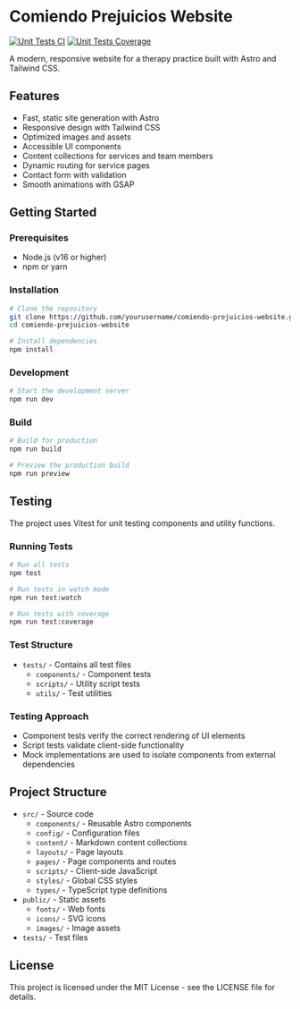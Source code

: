 # Comiendo Prejuicios Website

[![Unit Tests CI](https://github.com/yourusername/comiendo-prejuicios-website/actions/workflows/test.yml/badge.svg)](https://github.com/yourusername/comiendo-prejuicios-website/actions/workflows/test.yml)
[![Unit Tests Coverage](https://github.com/yourusername/comiendo-prejuicios-website/actions/workflows/coverage.yml/badge.svg)](https://github.com/yourusername/comiendo-prejuicios-website/actions/workflows/coverage.yml)

A modern, responsive website for a therapy practice built with Astro and Tailwind CSS.

## Features

- Fast, static site generation with Astro
- Responsive design with Tailwind CSS
- Optimized images and assets
- Accessible UI components
- Content collections for services and team members
- Dynamic routing for service pages
- Contact form with validation
- Smooth animations with GSAP

## Getting Started

### Prerequisites

- Node.js (v16 or higher)
- npm or yarn

### Installation

```bash
# Clone the repository
git clone https://github.com/yourusername/comiendo-prejuicios-website.git
cd comiendo-prejuicios-website

# Install dependencies
npm install
```

### Development

```bash
# Start the development server
npm run dev
```

### Build

```bash
# Build for production
npm run build

# Preview the production build
npm run preview
```

## Testing

The project uses Vitest for unit testing components and utility functions.

### Running Tests

```bash
# Run all tests
npm test

# Run tests in watch mode
npm run test:watch

# Run tests with coverage
npm run test:coverage
```

### Test Structure

- `tests/` - Contains all test files
  - `components/` - Component tests
  - `scripts/` - Utility script tests
  - `utils/` - Test utilities

### Testing Approach

- Component tests verify the correct rendering of UI elements
- Script tests validate client-side functionality
- Mock implementations are used to isolate components from external dependencies

## Project Structure

- `src/` - Source code
  - `components/` - Reusable Astro components
  - `config/` - Configuration files
  - `content/` - Markdown content collections
  - `layouts/` - Page layouts
  - `pages/` - Page components and routes
  - `scripts/` - Client-side JavaScript
  - `styles/` - Global CSS styles
  - `types/` - TypeScript type definitions
- `public/` - Static assets
  - `fonts/` - Web fonts
  - `icons/` - SVG icons
  - `images/` - Image assets
- `tests/` - Test files

## License

This project is licensed under the MIT License - see the LICENSE file for details.